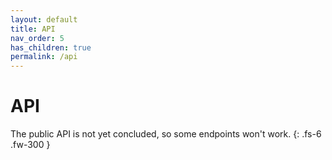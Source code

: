 ```yaml
---
layout: default
title: API
nav_order: 5
has_children: true
permalink: /api
---
```


# API

The public API is not yet concluded, so some endpoints won't work.
{: .fs-6 .fw-300 }

